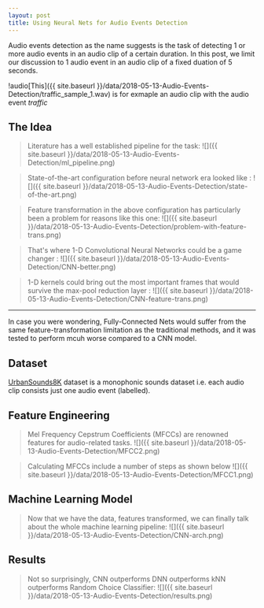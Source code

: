 ```yaml
---
layout: post
title: Using Neural Nets for Audio Events Detection
---
```


Audio events detection as the name suggests is the task of detecting 1 or more audio events in an audio clip of a 
certain duration. In this post, we limit our discussion to 1 audio event in an audio clip of a fixed duation of 5 seconds.  

!audio[This]({{ site.baseurl }}/data/2018-05-13-Audio-Events-Detection/traffic_sample_1.wav) is for exmaple an audio clip with the audio event _traffic_  

## The Idea

> Literature has a well established pipeline for the task: 
![]({{ site.baseurl }}/data/2018-05-13-Audio-Events-Detection/ml_pipeline.png)

> State-of-the-art configuration before neural network era looked like :
![]({{ site.baseurl }}/data/2018-05-13-Audio-Events-Detection/state-of-the-art.png)

> Feature transformation in the above configuration has particularly been a problem for reasons like this one:
![]({{ site.baseurl }}/data/2018-05-13-Audio-Events-Detection/problem-with-feature-trans.png)

> That's where 1-D Convolutional Neural Networks could be a game changer :
![]({{ site.baseurl }}/data/2018-05-13-Audio-Events-Detection/CNN-better.png)

> 1-D kernels could bring out the most important frames that would survive the max-pool reduction layer :
![]({{ site.baseurl }}/data/2018-05-13-Audio-Events-Detection/CNN-feature-trans.png)  

----
In case you were wondering, Fully-Connected Nets would suffer from the same feature-transformation limitation as the traditional methods, and it was tested to perform mcuh worse compared to a CNN model.


## Dataset
[UrbanSounds8K](https://serv.cusp.nyu.edu/projects/urbansounddataset/urbansound8k.html) dataset is a monophonic sounds dataset i.e. each audio clip consists just one audio event (labelled).

## Feature Engineering
> Mel Frequency Cepstrum Coefficients (MFCCs) are renowned features for audio-related tasks. 
![]({{ site.baseurl }}/data/2018-05-13-Audio-Events-Detection/MFCC2.png)

> Calculating MFCCs include a number of steps as shown below
![]({{ site.baseurl }}/data/2018-05-13-Audio-Events-Detection/MFCC1.png)

## Machine Learning Model
> Now that we have the data, features transformed, we can finally talk about the whole machine learning pipeline:
![]({{ site.baseurl }}/data/2018-05-13-Audio-Events-Detection/CNN-arch.png)

## Results
> Not so surprisingly, CNN outperforms DNN outperforms kNN outperforms Random Choice Classifier:
![]({{ site.baseurl }}/data/2018-05-13-Audio-Events-Detection/results.png)
